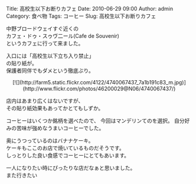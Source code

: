 Title: 高校生以下お断りカフェ
Date: 2010-06-29 09:00
Author: admin
Category: 食べ物
Tags: コーヒー
Slug: 高校生以下お断りカフェ

中野ブロードウェイすぐ近くの  
カフェ・ドゥ・スゥヴ二ール(Cafe de Souvenir)  
というカフェに行って来ました。

入口には「高校生以下立ち入り禁止」  
の貼り紙が。  
保護者同伴でもダメという徹底ぶり。

<p>
<center>
[![](http://farm5.static.flickr.com/4122/4740067437_7a1b191c83_m.jpg)](http://www.flickr.com/photos/46200029@N06/4740067437/)

</center>
  
店内はあまり広くはないですが、  
その貼り紙効果もあってかとてもしずか。

</p>
コーヒーはいくつか銘柄を選べたので、  
今回はマンデリンてのを選択。  
自分好みの苦味が強めなうまいコーヒーでした。

奥にうつっているのはバナナケーキ。  
ケーキもここのお店で焼いているものだそうです。  
しっとりした良い食感でコーヒーにとてもあいます。

一人になりたい時にぴったりな店だなぁと思いました。  
また行きたい
